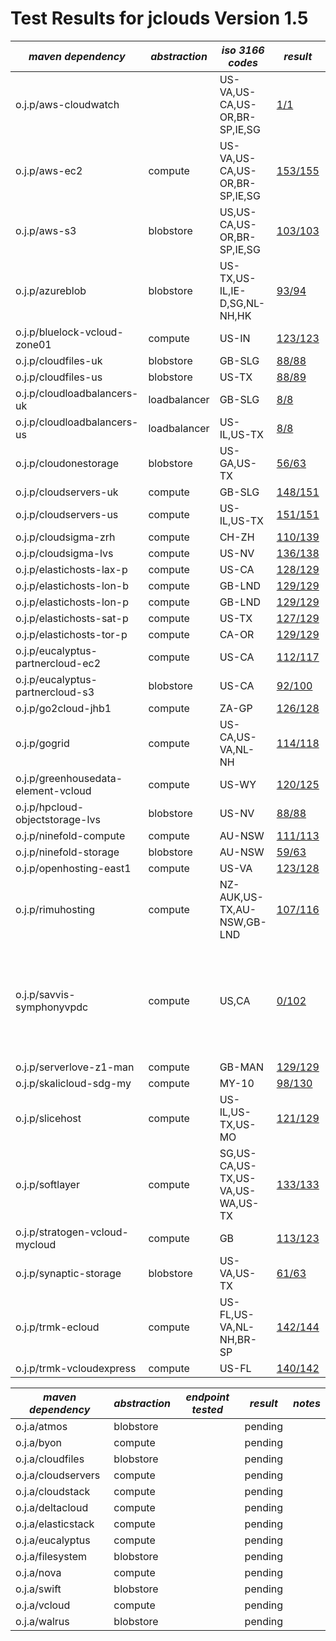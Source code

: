 
Test Results for jclouds Version 1.5
========================

|  *maven dependency* |  *abstraction* |  *iso 3166 codes* |  *result* |  *notes* | 
|---------------------|----------------|-------------------|-----------|----------|
| o.j.p/aws-cloudwatch| | US-VA,US-CA,US-OR,BR-SP,IE,SG| [1/1](/documentation/releasenotes/1.5.0/aws-cloudwatch.txt)| |
| o.j.p/aws-ec2| compute| US-VA,US-CA,US-OR,BR-SP,IE,SG| [153/155](/documentation/releasenotes/1.5.0/aws-ec2.txt)| [failures](/documentation/releasenotes/1.5.0/aws-ec2-failures.txt)|
| o.j.p/aws-s3| blobstore| US,US-CA,US-OR,BR-SP,IE,SG| [103/103](/documentation/releasenotes/1.5.0/aws-s3.txt)| |
| o.j.p/azureblob| blobstore| US-TX,US-IL,IE-D,SG,NL-NH,HK| [93/94](/documentation/releasenotes/1.5.0/azureblob.txt)| [failures](/documentation/releasenotes/1.5.0/azureblob-failures.txt)|
| o.j.p/bluelock-vcloud-zone01| compute| US-IN| [123/123](/documentation/releasenotes/1.5.0/bluelock-vcloud-zone01.txt)| |
| o.j.p/cloudfiles-uk| blobstore| GB-SLG| [88/88](/documentation/releasenotes/1.5.0/cloudfiles-uk.txt)| |
| o.j.p/cloudfiles-us| blobstore| US-TX| [88/89](/documentation/releasenotes/1.5.0/cloudfiles-us.txt)| [failures](/documentation/releasenotes/1.5.0/cloudfiles-us-failures.txt)|
| o.j.p/cloudloadbalancers-uk| loadbalancer| GB-SLG| [8/8](/documentation/releasenotes/1.5.0/cloudloadbalancers-uk.txt)| |
| o.j.p/cloudloadbalancers-us| loadbalancer| US-IL,US-TX| [8/8](/documentation/releasenotes/1.5.0/cloudloadbalancers-us.txt)| |
| o.j.p/cloudonestorage| blobstore| US-GA,US-TX| [56/63](/documentation/releasenotes/1.5.0/cloudonestorage.txt)| [failures](/documentation/releasenotes/1.5.0/cloudonestorage-failures.txt)|
| o.j.p/cloudservers-uk| compute| GB-SLG| [148/151](/documentation/releasenotes/1.5.0/cloudservers-uk.txt)| [failures](/documentation/releasenotes/1.5.0/cloudservers-uk-failures.txt)|
| o.j.p/cloudservers-us| compute| US-IL,US-TX| [151/151](/documentation/releasenotes/1.5.0/cloudservers-us.txt)| [failures](/documentation/releasenotes/1.5.0/cloudservers-us-failures.txt)|
| o.j.p/cloudsigma-zrh| compute| CH-ZH| [110/139](/documentation/releasenotes/1.5.0/cloudsigma-zrh.txt)| [failures](/documentation/releasenotes/1.5.0/cloudsigma-zrh-failures.txt)|
| o.j.p/cloudsigma-lvs| compute| US-NV| [136/138](/documentation/releasenotes/1.5.0/cloudsigma-lvs.txt)| [failures](/documentation/releasenotes/1.5.0/cloudsigma-lvs-failures.txt)|
| o.j.p/elastichosts-lax-p| compute| US-CA| [128/129](/documentation/releasenotes/1.5.0/elastichosts-lax-p.txt)| [failures](/documentation/releasenotes/1.5.0/cloudsigma-lax-p-failures.txt)|
| o.j.p/elastichosts-lon-b| compute| GB-LND| [129/129](/documentation/releasenotes/1.5.0/elastichosts-lon-b.txt)| [failures](/documentation/releasenotes/1.5.0/cloudsigma-lon-b-failures.txt)|
| o.j.p/elastichosts-lon-p| compute| GB-LND| [129/129](/documentation/releasenotes/1.5.0/elastichosts-lon-p.txt)| [failures](/documentation/releasenotes/1.5.0/cloudsigma-lon-p-failures.txt)|
| o.j.p/elastichosts-sat-p| compute| US-TX| [127/129](/documentation/releasenotes/1.5.0/elastichosts-sat-p.txt)| [failures](/documentation/releasenotes/1.5.0/cloudsigma-sat-p-failures.txt)|
| o.j.p/elastichosts-tor-p| compute| CA-OR| [129/129](/documentation/releasenotes/1.5.0/elastichosts-tor-p.txt)| [failures](/documentation/releasenotes/1.5.0/cloudsigma-tor-p-failures.txt)|
| o.j.p/eucalyptus-partnercloud-ec2| compute| US-CA| [112/117](/documentation/releasenotes/1.5.0/eucalyptus-partnercloud-ec2.txt)| [failures](/documentation/releasenotes/1.5.0/eucalyptus-partnercloud-ec2-failures.txt)|
| o.j.p/eucalyptus-partnercloud-s3| blobstore| US-CA| [92/100](/documentation/releasenotes/1.5.0/eucalyptus-partnercloud-s3.txt)| |
| o.j.p/go2cloud-jhb1| compute| ZA-GP| [126/128](/documentation/releasenotes/1.5.0/go2cloud-jhb1.txt)| [failures](/documentation/releasenotes/1.5.0/go2cloud-jhb1-failures.txt)|
| o.j.p/gogrid| compute| US-CA,US-VA,NL-NH| [114/118](/documentation/releasenotes/1.5.0/gogrid.txt)| [failures](/documentation/releasenotes/1.5.0/gogrid.txt)|
| o.j.p/greenhousedata-element-vcloud| compute| US-WY| [120/125](/documentation/releasenotes/1.5.0/greenhousedata-element-vcloud.txt)| [failures](/documentation/releasenotes/1.5.0/greenhousedata-element-vcloud-failures.txt)|
| o.j.p/hpcloud-objectstorage-lvs| blobstore| US-NV| [88/88](/documentation/releasenotes/1.5.0/hpcloud-objectstorage-lvs.txt)| |
| o.j.p/ninefold-compute| compute| AU-NSW| [111/113](/documentation/releasenotes/1.5.0/ninefold-compute.txt)| [failures](/documentation/releasenotes/1.5.0/ninefold-compute-failures.txt)||
| o.j.p/ninefold-storage| blobstore| AU-NSW| [59/63](/documentation/releasenotes/1.5.0/ninefold-storage.txt)| [failures](/documentation/releasenotes/1.5.0/ninefold-storage-failures.txt)|
| o.j.p/openhosting-east1| compute| US-VA| [123/128](/documentation/releasenotes/1.5.0/openhosting-east1.txt)| [failures](/documentation/releasenotes/1.5.0/openhosting-east1-failures.txt)||
| o.j.p/rimuhosting| compute| NZ-AUK,US-TX,AU-NSW,GB-LND| [107/116](/documentation/releasenotes/1.5.0/rimuhosting.txt)| [failures](/documentation/releasenotes/1.5.0/rimuhosting-failures.txt)|
| o.j.p/savvis-symphonyvpdc| compute| US,CA| [0/102](/documentation/releasenotes/1.5.0/savvis-symphonyvpdc.txt)| unless tests stabilize, we should move this back to sandbox|
| o.j.p/serverlove-z1-man| compute| GB-MAN| [129/129](/documentation/releasenotes/1.5.0/serverlove-z1-man.txt)| [failures](/documentation/releasenotes/1.5.0/serverlove-z1-man-failures.txt)|
| o.j.p/skalicloud-sdg-my| compute| MY-10| [98/130](/documentation/releasenotes/1.5.0/skalicloud-sdg-my.txt)| [failures](/documentation/releasenotes/1.5.0/skalicloud-sdg-my-failures.txt)|
| o.j.p/slicehost| compute| US-IL,US-TX,US-MO| [121/129](/documentation/releasenotes/1.5.0/slicehost.txt)| [failures](/documentation/releasenotes/1.5.0/slicehost-failures.txt)|
| o.j.p/softlayer| compute| SG,US-CA,US-TX,US-VA,US-WA,US-TX| [133/133](/documentation/releasenotes/1.5.0/softlayer.txt)| |
| o.j.p/stratogen-vcloud-mycloud| compute| GB| [113/123](/documentation/releasenotes/1.5.0/stratogen-vcloud-mycloud.txt)| [failures](/documentation/releasenotes/1.5.0/stratogen-vcloud-mycloud-failures.txt)|
| o.j.p/synaptic-storage| blobstore| US-VA,US-TX| [61/63](/documentation/releasenotes/1.5.0/synaptic-storage.txt)| [failures](/documentation/releasenotes/1.5.0/synaptic-storage-failures.txt)|
| o.j.p/trmk-ecloud| compute| US-FL,US-VA,NL-NH,BR-SP| [142/144](/documentation/releasenotes/1.5.0/trmk-ecloud.txt)| [failures](/documentation/releasenotes/1.5.0/trmk-ecloud-failures.txt)|
| o.j.p/trmk-vcloudexpress| compute| US-FL| [140/142](/documentation/releasenotes/1.5.0/trmk-vcloudexpress.txt)| [failures](/documentation/releasenotes/1.5.0/trmk-vcloudexpress-failures.txt)|



|  *maven dependency* |  *abstraction* |  *endpoint tested* |  *result* |  *notes* | 
|---------------------|----------------|--------------------|-----------|----------|
| o.j.a/atmos| blobstore|  | pending| |
| o.j.a/byon| compute|  | pending| |
| o.j.a/cloudfiles| blobstore|  | pending| |
| o.j.a/cloudservers| compute|  | pending| |
| o.j.a/cloudstack| compute|  | pending| |
| o.j.a/deltacloud| compute|  | pending| |
| o.j.a/elasticstack| compute|  | pending| |
| o.j.a/eucalyptus| compute|  | pending| |
| o.j.a/filesystem| blobstore|  | pending| |
| o.j.a/nova| compute|  | pending| |
| o.j.a/swift| blobstore|  | pending| |
| o.j.a/vcloud| compute|  | pending| |
| o.j.a/walrus| blobstore|  | pending| |
